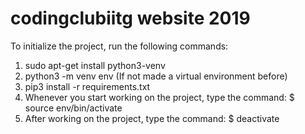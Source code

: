 # codingclubiitg website 2019
To initialize the project, run the following commands:
1. sudo apt-get install python3-venv
2. python3 -m venv env (If not made a virtual environment before)
3. pip3 install -r requirements.txt
4. Whenever you start working on the project, type the command: $ source env/bin/activate
5. After working on the project, type the command: $ deactivate
